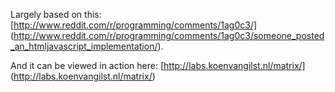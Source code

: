 Largely based on this: [http://www.reddit.com/r/programming/comments/1ag0c3/] (http://www.reddit.com/r/programming/comments/1ag0c3/someone_posted_an_htmljavascript_implementation/).

And it can be viewed in action here: [http://labs.koenvangilst.nl/matrix/] (http://labs.koenvangilst.nl/matrix/)